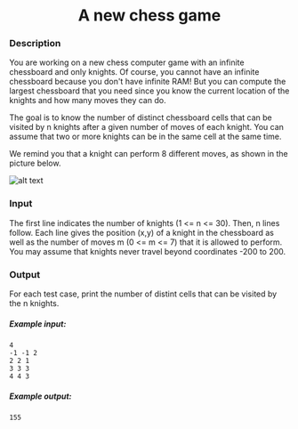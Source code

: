 <h1 align="center">A new chess game</h1>

### Description

You are working on a new chess computer game with an infinite chessboard and only knights. Of course, you cannot have an infinite chessboard because you don't have infinite RAM! But you can compute the largest chessboard that you need since you know the current location of the knights and how many moves they can do.

The goal is to know the number of distinct chessboard cells that can be visited by n knights after a given number of moves of each knight. You can assume that two or more knights can be in the same cell at the same time.

We remind you that a knight can perform 8 different moves, as shown in the picture below.

![alt text](img/image.png)

### Input

The first line indicates the number of knights (1 <= n <= 30). Then, n lines follow. Each line gives the position (x,y) of a knight in the chessboard as well as the number of moves m (0 <= m <= 7) that it is allowed to perform. You may assume that knights never travel beyond coordinates -200 to 200.

### Output

For each test case, print the number of distint cells that can be visited by the n knights.

##### Example input:

    4
    -1 -1 2
    2 2 1
    3 3 3
    4 4 3

##### Example output:

    155
